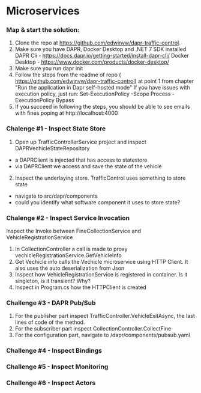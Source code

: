 # Microservices

### Map & start the solution:
1. Clone the repo at https://github.com/edwinvw/dapr-traffic-control.
2. Make sure you have DAPR, Docker Desktop and .NET 7 SDK installed
DAPR Cli - https://docs.dapr.io/getting-started/install-dapr-cli/
Docker Desktop - https://www.docker.com/products/docker-desktop/
3. Make sure you run dapr init
4. Follow the steps from the readme of repo ( https://github.com/edwinvw/dapr-traffic-control) at point 1  from chapter "Run the application in Dapr self-hosted mode"
If you have issues with execution policy, just run:
Set-ExecutionPolicy -Scope Process -ExecutionPolicy Bypass
4. If you succeed in following the steps, you should be able to see emails with fines poping at http://localhost:4000

### Chalenge #1 - Inspect State Store

1. Open up TrafficControllerService project and inspect DAPRVechicleStateRepository
* a DAPRClient is injected that has access to statestore
* via DAPRClient we access and save the state of the vehicle

2. Inspect the underlaying store. TrafficControl uses something to store state
* navigate to src/dapr/components
* could you identify what software component  it uses to store state?


### Chalenge #2 - Inspect Service Invocation

Inspect the Invoke between FineCollectionService and VehicleRegistrationService
1. In CollectionController a call is made to proxy vechicleRegistrationService.GetVehicleInfo
2. Get Vechicle info calls the Vechicle microservice using HTTP Client. It also uses the auto deserialization from Json
3. Inspect how VehicleRegistrationService is registered in container. Is it singleton, is it transient? Why? 
4. Inspect in Program.cs how the HTTPClient is created


### Challenge #3 - DAPR Pub/Sub
1. For the publisher part inspect TrafficController.VehicleExitAsync, the last lines of code of the method.
2. For the subscriber part inspect CollectionController.CollectFine
3. For the configuration part, navigate to /dapr/components/pubsub.yaml
 

### Challenge #4 - Inspect Bindings


### Challenge #5 - Inspect Monitoring


### Challenge #6 - Inspect Actors
